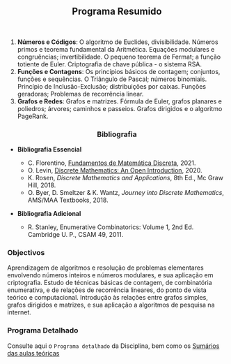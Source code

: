 <h2 align="center"> Programa Resumido </h2>
<br>
  
1. **Números e Códigos**: O algoritmo de Euclides, divisibilidade. Números primos e teorema fundamental da Aritmética. Equações modulares e congruências; invertibilidade. O pequeno teorema de Fermat; a função totiente de Euler. Criptografia de chave pública - o sistema RSA. 
2. **Funções e Contagens**: Os princípios básicos de contagem; conjuntos, funções e sequências. O Triângulo de Pascal; números binomiais. Princípio de Inclusão-Exclusão; distribuições por caixas. Funções geradoras; Problemas de recorrência linear.
3. **Grafos e Redes**: Grafos e matrizes. Fórmula de Euler, grafos planares e poliedros; árvores; caminhos e passeios. Grafos dirigidos e o algoritmo PageRank.

<h3 align="center"> Bibliografia </h3>

- **Bibliografia Essencial**
  - C. Florentino, [Fundamentos de Matemática Discreta](FMD-2021.pdf), 2021.
  - O. Levin, [Discrete Mathematics: An Open Introduction](http://discrete.openmathbooks.org/pdfs/dmoi3-tablet.pdf), 2020.
  - K. Rosen, _Discrete Mathematics and Applications_, 8th Ed., Mc Graw Hill, 2018.
  - O. Byer, D. Smeltzer & K. Wantz, _Journey into Discrete Mathematics_, AMS/MAA Textbooks, 2018.

- **Bibliografia Adicional**
  - R. Stanley, Enumerative Combinatorics: Volume 1, 2nd Ed. Cambridge U. P., CSAM 49, 2011. 

### Objectivos

Aprendizagem de algoritmos e resolução de problemas elementares envolvendo números inteiros e números modulares, e sua aplicação em criptografia. Estudo de técnicas básicas de contagem, de combinatória enumerativa, e de relações de recorrência lineares, do ponto de vista teórico e computacional. Introdução às relações entre grafos simples, grafos dirigidos e matrizes, e sua aplicação a algoritmos de pesquisa na internet.  

### Programa Detalhado

Consulte aqui o `Programa detalhado` da Disciplina, bem como os [Sumários das aulas teóricas](sumarios.md) 
